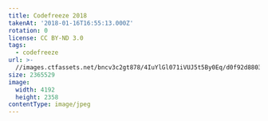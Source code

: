 ```yaml
---
title: Codefreeze 2018
takenAt: '2018-01-16T16:55:13.000Z'
rotation: 0
license: CC BY-ND 3.0
tags:
  - codefreeze
url: >-
  //images.ctfassets.net/bncv3c2gt878/4IuYlGl071iVUJ5t5By0Eq/d0f92d8803502431e6dc05ec6ec9ec24/codefreeze-2018_38902731435_o
size: 2365529
image:
  width: 4192
  height: 2358
contentType: image/jpeg
---
```


